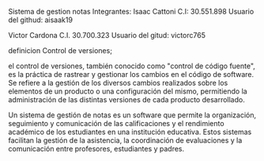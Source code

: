 Sistema de gestion notas
 Integrantes:
  Isaac Cattoni C.I: 30.551.898
  Usuario del githud: aisaak19

  Victor Cardona C.I. 30.700.323
  Usuario del gitud: victorc765

definicion Control de versiones;

el control de versiones, también conocido como "control de código fuente", es la práctica de rastrear y gestionar los cambios en el código de software. Se refiere a la gestión de los diversos cambios realizados sobre los elementos de un producto o una configuración del mismo, permitiendo la administración de las distintas versiones de cada producto desarrollado.

Un sistema de gestión de notas es un software que permite la organización, seguimiento y comunicación de las calificaciones y el rendimiento académico de los estudiantes en una institución educativa. Estos sistemas facilitan la gestión de la asistencia, la coordinación de evaluaciones y la comunicación entre profesores, estudiantes y padres.
